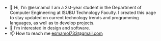 - 👋 Hi, I’m @esmamol I am a 2st-year student in the Department of Computer Engineering at ISUBU Technology Faculty. I created this page to stay updated on current technology trends and programming languages, as well as to develop projects.
- 👀 I’m interested in design and software.
- 📫 How to reach me esmamol733@gmail.com

<!---
esmamol/esmamol is a ✨ special ✨ repository because its `README.md` (this file) appears on your GitHub profile.
You can click the Preview link to take a look at your changes.
--->

